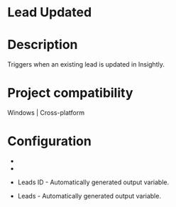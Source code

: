 ﻿# Lead Updated

# Description

Triggers when an existing lead is updated in Insightly.

# Project compatibility

Windows | Cross-platform

# Configuration

* 
* 



* Leads ID - Automatically generated output variable.
* Leads - Automatically generated output variable.
